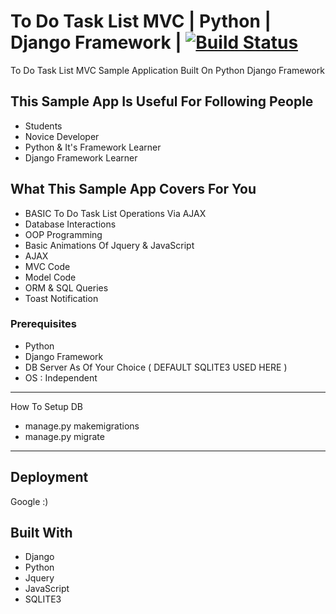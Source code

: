 # To Do Task List MVC | Python | Django Framework | [![Build Status](https://travis-ci.org/mkbhatt/to-do-task-list-mvc-python-django.svg?branch=master)](https://travis-ci.org/mkbhatt/to-do-task-list-mvc-python-django)

To Do Task List MVC Sample Application Built On Python Django Framework

## This Sample App Is Useful For Following People

*  Students
*  Novice Developer
*  Python & It's Framework Learner
*  Django Framework Learner

## What This Sample App Covers For You

* BASIC To Do Task List Operations Via AJAX 
* Database Interactions
* OOP Programming
* Basic Animations Of Jquery & JavaScript
* AJAX 
* MVC Code
* Model Code
* ORM & SQL Queries
* Toast Notification

### Prerequisites

*  Python
*  Django Framework
*  DB Server As Of Your Choice ( DEFAULT SQLITE3 USED HERE )
*  OS : Independent

-----------------

How To Setup DB 

*  manage.py makemigrations
*  manage.py migrate

-----------------


## Deployment

Google :)

## Built With

* Django
* Python
* Jquery
* JavaScript
* SQLITE3